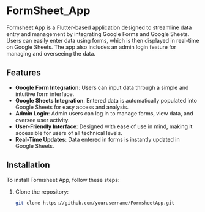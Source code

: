 # FormSheet_App

Formsheet App is a Flutter-based application designed to streamline data entry and management by integrating Google Forms and Google Sheets. Users can easily enter data using forms, which is then displayed in real-time on Google Sheets. The app also includes an admin login feature for managing and overseeing the data.

## Features

- **Google Form Integration**: Users can input data through a simple and intuitive form interface.
- **Google Sheets Integration**: Entered data is automatically populated into Google Sheets for easy access and analysis.
- **Admin Login**: Admin users can log in to manage forms, view data, and oversee user activity.
- **User-Friendly Interface**: Designed with ease of use in mind, making it accessible for users of all technical levels.
- **Real-Time Updates**: Data entered in forms is instantly updated in Google Sheets.

## Installation

To install Formsheet App, follow these steps:

1. Clone the repository:

   ```bash
   git clone https://github.com/yourusername/FormsheetApp.git
